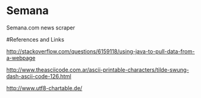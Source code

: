 # Semana
Semana.com news scraper 

#References and Links

http://stackoverflow.com/questions/6159118/using-java-to-pull-data-from-a-webpage

http://www.theasciicode.com.ar/ascii-printable-characters/tilde-swung-dash-ascii-code-126.html

http://www.utf8-chartable.de/
